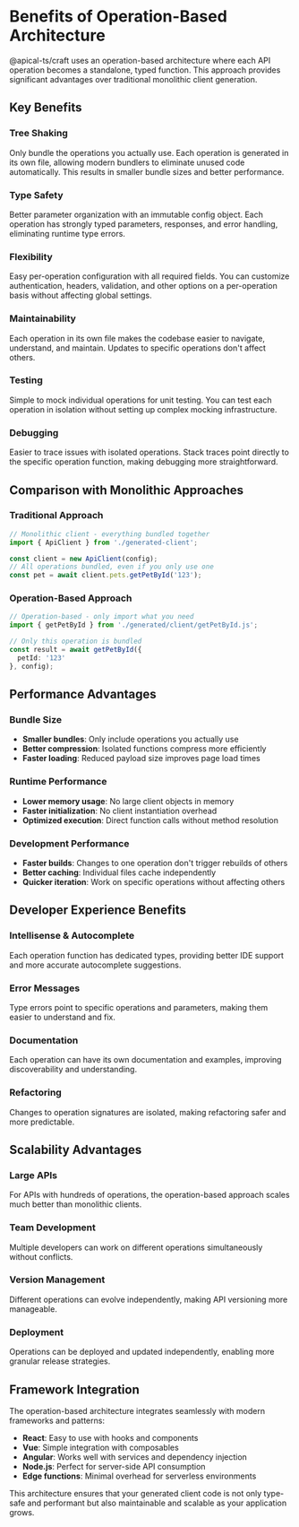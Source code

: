 # Benefits of Operation-Based Architecture

@apical-ts/craft uses an operation-based architecture where each API operation becomes a standalone, typed function. This approach provides significant advantages over traditional monolithic client generation.

## Key Benefits

### Tree Shaking
Only bundle the operations you actually use. Each operation is generated in its own file, allowing modern bundlers to eliminate unused code automatically. This results in smaller bundle sizes and better performance.

### Type Safety
Better parameter organization with an immutable config object. Each operation has strongly typed parameters, responses, and error handling, eliminating runtime type errors.

### Flexibility
Easy per-operation configuration with all required fields. You can customize authentication, headers, validation, and other options on a per-operation basis without affecting global settings.

### Maintainability
Each operation in its own file makes the codebase easier to navigate, understand, and maintain. Updates to specific operations don't affect others.

### Testing
Simple to mock individual operations for unit testing. You can test each operation in isolation without setting up complex mocking infrastructure.

### Debugging
Easier to trace issues with isolated operations. Stack traces point directly to the specific operation function, making debugging more straightforward.

## Comparison with Monolithic Approaches

### Traditional Approach
```typescript
// Monolithic client - everything bundled together
import { ApiClient } from './generated-client';

const client = new ApiClient(config);
// All operations bundled, even if you only use one
const pet = await client.pets.getPetById('123');
```

### Operation-Based Approach
```typescript
// Operation-based - only import what you need
import { getPetById } from './generated/client/getPetById.js';

// Only this operation is bundled
const result = await getPetById({ 
  petId: '123' 
}, config);
```

## Performance Advantages

### Bundle Size
- **Smaller bundles**: Only include operations you actually use
- **Better compression**: Isolated functions compress more efficiently
- **Faster loading**: Reduced payload size improves page load times

### Runtime Performance
- **Lower memory usage**: No large client objects in memory
- **Faster initialization**: No client instantiation overhead
- **Optimized execution**: Direct function calls without method resolution

### Development Performance
- **Faster builds**: Changes to one operation don't trigger rebuilds of others
- **Better caching**: Individual files cache independently
- **Quicker iteration**: Work on specific operations without affecting others

## Developer Experience Benefits

### Intellisense & Autocomplete
Each operation function has dedicated types, providing better IDE support and more accurate autocomplete suggestions.

### Error Messages
Type errors point to specific operations and parameters, making them easier to understand and fix.

### Documentation
Each operation can have its own documentation and examples, improving discoverability and understanding.

### Refactoring
Changes to operation signatures are isolated, making refactoring safer and more predictable.

## Scalability Advantages

### Large APIs
For APIs with hundreds of operations, the operation-based approach scales much better than monolithic clients.

### Team Development
Multiple developers can work on different operations simultaneously without conflicts.

### Version Management
Different operations can evolve independently, making API versioning more manageable.

### Deployment
Operations can be deployed and updated independently, enabling more granular release strategies.

## Framework Integration

The operation-based architecture integrates seamlessly with modern frameworks and patterns:

- **React**: Easy to use with hooks and components
- **Vue**: Simple integration with composables
- **Angular**: Works well with services and dependency injection
- **Node.js**: Perfect for server-side API consumption
- **Edge functions**: Minimal overhead for serverless environments

This architecture ensures that your generated client code is not only type-safe and performant but also maintainable and scalable as your application grows.